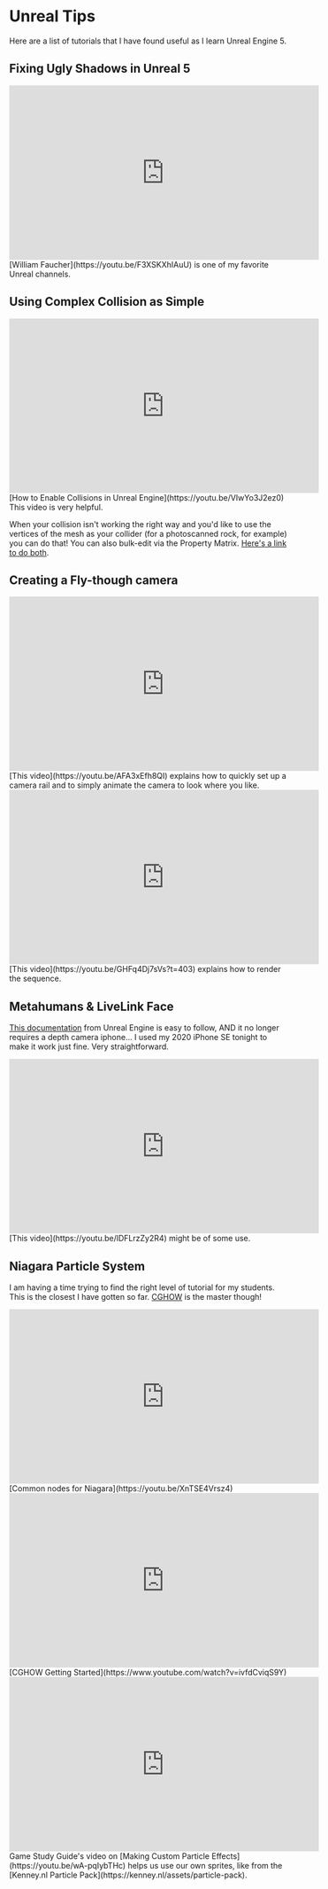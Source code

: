 # Unreal Tips

Here are a list of tutorials that I have found useful as I learn Unreal Engine 5.

## Fixing Ugly Shadows in Unreal 5

<iframe width="560" height="315" src="https://www.youtube.com/embed/F3XSKXhIAuU" title="YouTube video player" frameborder="0" allow="accelerometer; autoplay; clipboard-write; encrypted-media; gyroscope; picture-in-picture; web-share" allowfullscreen></iframe>
[William Faucher](https://youtu.be/F3XSKXhIAuU) is one of my favorite Unreal channels.

## Using Complex Collision as Simple

<iframe width="560" height="315" src="https://www.youtube.com/embed/VIwYo3J2ez0" title="YouTube video player" frameborder="0" allow="accelerometer; autoplay; clipboard-write; encrypted-media; gyroscope; picture-in-picture; web-share" allowfullscreen></iframe>
[How to Enable Collisions in Unreal Engine](https://youtu.be/VIwYo3J2ez0) This video is very helpful.

When your collision isn't working the right way and you'd like to use the vertices of the mesh as your collider (for a photoscanned rock, for example) you can do that! You can also bulk-edit via the Property Matrix. [Here's a link to do both](https://forums.unrealengine.com/t/how-do-i-set-collision-use-complex-as-simple-on-multiple-sm-at-once/284085/6).

## Creating a Fly-though camera

<iframe width="560" height="315" src="https://www.youtube.com/embed/AFA3xEfh8QI" title="YouTube video player" frameborder="0" allow="accelerometer; autoplay; clipboard-write; encrypted-media; gyroscope; picture-in-picture; web-share" allowfullscreen></iframe>
[This video](https://youtu.be/AFA3xEfh8QI) explains how to quickly set up a camera rail and to simply animate the camera to look where you like.

<iframe width="560" height="315" src="https://www.youtube.com/embed/GHFq4Dj7sVs?start=403" title="YouTube video player" frameborder="0" allow="accelerometer; autoplay; clipboard-write; encrypted-media; gyroscope; picture-in-picture" allowfullscreen></iframe>
[This video](https://youtu.be/GHFq4Dj7sVs?t=403) explains how to render the sequence.

## Metahumans & LiveLink Face

[This documentation](https://docs.metahuman.unrealengine.com/en-US/animating-metahumans-with-livelink-in-unreal-engine/) from Unreal Engine is easy to follow, AND it no longer requires a depth camera iphone... I used my 2020 iPhone SE tonight to make it work just fine. Very straightforward.

<iframe width="560" height="315" src="https://www.youtube.com/embed/lDFLrzZy2R4" title="YouTube video player" frameborder="0" allow="accelerometer; autoplay; clipboard-write; encrypted-media; gyroscope; picture-in-picture; web-share" allowfullscreen></iframe>
[This video](https://youtu.be/lDFLrzZy2R4) might be of some use.


## Niagara Particle System

I am having a time trying to find the right level of tutorial for my students. This is the closest I have gotten so far. [CGHOW](https://www.youtube.com/channel/UCN-XH6BI85RG2-Hj7C9oWOw) is the master though!

<iframe width="560" height="315" src="https://www.youtube.com/embed/XnTSE4Vrsz4" title="YouTube video player" frameborder="0" allow="accelerometer; autoplay; clipboard-write; encrypted-media; gyroscope; picture-in-picture; web-share" allowfullscreen></iframe>
[Common nodes for Niagara](https://youtu.be/XnTSE4Vrsz4)

<iframe width="560" height="315" src="https://www.youtube.com/embed/ivfdCviqS9Y" title="YouTube video player" frameborder="0" allow="accelerometer; autoplay; clipboard-write; encrypted-media; gyroscope; picture-in-picture; web-share" allowfullscreen></iframe>
[CGHOW Getting Started](https://www.youtube.com/watch?v=ivfdCviqS9Y)

<iframe width="560" height="315" src="https://www.youtube.com/embed/wA-pqIybTHc" title="YouTube video player" frameborder="0" allow="accelerometer; autoplay; clipboard-write; encrypted-media; gyroscope; picture-in-picture; web-share" allowfullscreen></iframe>
Game Study Guide's video on [Making Custom Particle Effects](https://youtu.be/wA-pqIybTHc) helps us use our own sprites, like from the [Kenney.nl Particle Pack](https://kenney.nl/assets/particle-pack).

